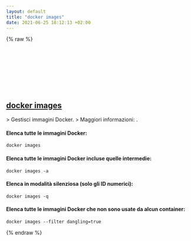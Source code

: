 ```yaml
---
layout: default
title: "docker images"
date: 2021-06-25 18:12:13 +02:00
---
```

{% raw %}
<h2 id="docker-images">
  <a href="/it/common/docker-images.html">docker images</a> <a href="#docker-images"><svg class="icon">
    <use href="/assets/images/unicode_sprite.svg#link" />
  </svg></a>
</h2>
> Gestisci immagini Docker.
> Maggiori informazioni: <https://docs.docker.com/engine/reference/commandline/images/>.

#### Elenca tutte le immagini Docker:
```shell
docker images
```
#### Elenca tutte le immagini Docker incluse quelle intermedie:
```shell
docker images -a
```
#### Elenca in modalità silenziosa (solo gli ID numerici):
```shell
docker images -q
```
#### Elenca tutte le immagini Docker che non sono usate da alcun container:
```shell
docker images --filter dangling=true
```
{% endraw %}
